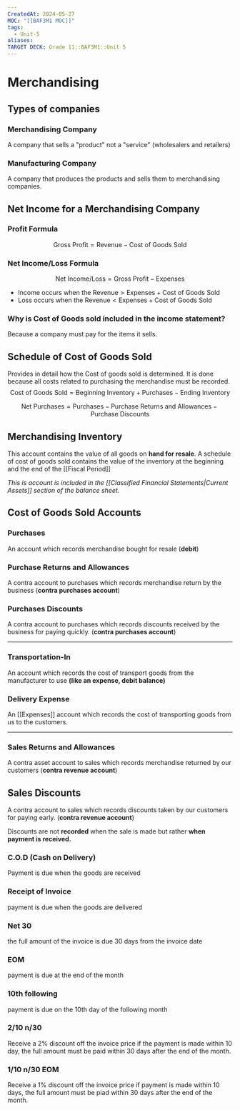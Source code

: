 ```yaml
---
CreatedAt: 2024-05-27
MOC: "[[BAF3M1 MOC]]"
tags:
  - Unit-5
aliases: 
TARGET DECK: Grade 11::BAF3M1::Unit 5
---
```


# Merchandising
## Types of companies

### Merchandising Company
A company that sells a "product" not a "service" (wholesalers and retailers)


### Manufacturing Company
A company that produces the products and sells them to merchandising companies.


## Net Income for a Merchandising Company

### Profit Formula
$$\text{Gross Profit} = \text{Revenue} - \text{Cost of Goods Sold}$$


### Net Income/Loss Formula
$$\text{Net Income/Loss} = \text{Gross Profit} - \text{Expenses}$$
- Income occurs when the $\text{Revenue} > \text{Expenses} + \text{Cost of Goods Sold}$
- Loss occurs when the $\text{Revenue} < \text{Expenses} + \text{Cost of Goods Sold}$


### Why is Cost of Goods sold included in the income statement?
Because a company must pay for the items it sells.





## Schedule of Cost of Goods Sold
Provides in detail how the Cost of goods sold is determined.  It is done because all costs related to purchasing the merchandise must be recorded.
$$\text{Cost of Goods Sold} = \text{Beginning Inventory} + \text{Purchases} - \text{Ending Inventory}$$



$$\text{Net Purchases} = \text{Purchases} - \text{Purchase Returns and Allowances} - \text{Purchase Discounts}$$


## Merchandising Inventory
This account contains the value of all goods on **hand for resale**. A schedule of cost of goods sold contains the value of the inventory at the beginning and the end of the [[Fiscal Period]]


*This is account is included in the [[Classified Financial Statements|Current Assets]] section of the balance sheet.*


## Cost of Goods Sold Accounts

### Purchases
An account which records merchandise bought for resale (**debit**)


### Purchase Returns and Allowances
A contra account to purchases which records merchandise return by the business (**contra purchases account**)


### Purchases Discounts
A contra account to purchases which records discounts received by the business for paying quickly. (**contra purchases account**)


***

### Transportation-In
An account which records the cost of transport goods from the manufacturer to use **(like an expense, debit balance)**


### Delivery Expense
An [[Expenses]] account which records the cost of transporting goods from us to the customers.


***

### Sales Returns and Allowances
A contra asset account to sales which records merchandise returned by our customers (**contra revenue account**)


## Sales Discounts
A contra account to sales which records discounts taken by our customers for paying early. (**contra revenue account**)


Discounts are not **recorded** when the sale is made but rather **when payment is received.**

### C.O.D (Cash on Delivery)
Payment is due when the goods are received


### Receipt of Invoice
payment is due when the goods are delivered


### Net 30
the full amount of the invoice is due 30 days from the invoice date


### EOM
payment is due at the end of the month


### 10th following
payment is due on the 10th day of the following month


### 2/10 n/30
Receive a 2% discount off the invoice price if the payment is made within 10 day, the full amount must be paid within 30 days after the end of the month.



### 1/10 n/30 EOM
Receive a 1% discount off the invoice price if payment is made within 10 days, the full amount must be piad within 30 days after the end of the month.
